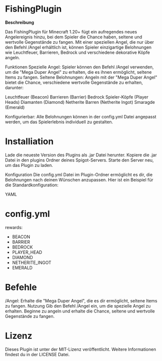 <h1>FishingPlugin</h1>

**Beschreibung**

Das FishingPlugin für Minecraft 1.20+ fügt ein aufregendes neues Angelereignis hinzu, bei dem Spieler die Chance haben, seltene und wertvolle Gegenstände zu fangen. Mit einer speziellen Angel, die nur über den Befehl /Angel erhältlich ist, können Spieler einzigartige Belohnungen wie Leuchtfeuer, Barrieren, Bedrock und verschiedene dekorative Köpfe angeln.

Funktionen
Spezielle Angel: Spieler können den Befehl /Angel verwenden, um die "Mega Duper Angel" zu erhalten, die es ihnen ermöglicht, seltene Items zu fangen.
Seltene Belohnungen: Angeln mit der "Mega Duper Angel" bietet die Chance, verschiedene wertvolle Gegenstände zu erhalten, darunter:

Leuchtfeuer (Beacon)
Barrieren (Barrier)
Bedrock
Spieler-Köpfe (Player Heads)
Diamanten (Diamond)
Netherite Barren (Netherite Ingot)
Smaragde (Emerald)

Konfigurierbar: Alle Belohnungen können in der config.yml Datei angepasst werden, um das Spielerlebnis individuell zu gestalten.

<h1>Installiation</h1>

Lade die neueste Version des Plugins als .jar Datei herunter.
Kopiere die .jar Datei in den plugins Ordner deines Spigot-Servers.
Starte den Server neu, um das Plugin zu laden.


Konfiguration
Die config.yml Datei im Plugin-Ordner ermöglicht es dir, die Belohnungen nach deinen Wünschen anzupassen. Hier ist ein Beispiel für die Standardkonfiguration:

YAML
# config.yml
rewards:
  - BEACON
  - BARRIER
  - BEDROCK
  - PLAYER_HEAD
  - DIAMOND
  - NETHERITE_INGOT
  - EMERALD

<h1>Befehle</h1>
/Angel: Erhalte die "Mega Duper Angel", die es dir ermöglicht, seltene Items zu fangen.
Nutzung
Gib den Befehl /Angel ein, um die spezielle Angel zu erhalten.
Beginne zu angeln und erhalte die Chance, seltene und wertvolle Gegenstände zu fangen.

<h1>Lizenz</h1>
Dieses Plugin ist unter der MIT-Lizenz veröffentlicht. Weitere Informationen findest du in der LICENSE Datei.
